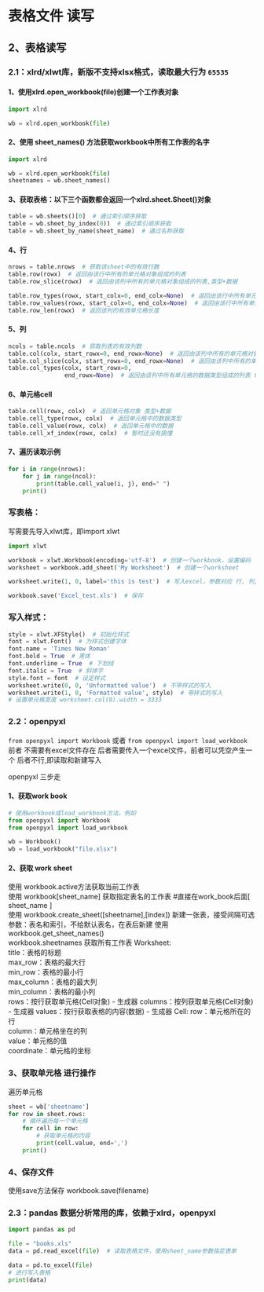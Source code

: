 # 表格文件 读写

## 2、表格读写

### 2.1：xlrd/xlwt库，新版不支持xlsx格式，读取最大行为 `65535`

#### 1、使用xlrd.open_workbook(file)创建一个工作表对象

```python
import xlrd

wb = xlrd.open_workbook(file)
```

#### 2、使用 sheet_names()  方法获取workbook中所有工作表的名字

```python
import xlrd

wb = xlrd.open_workbook(file)
sheetnames = wb.sheet_names()
```

#### 3、获取表格：以下三个函数都会返回一个xlrd.sheet.Sheet()对象

```python
table = wb.sheets()[0]  # 通过索引顺序获取 
table = wb.sheet_by_index(0))  # 通过索引顺序获取 
table = wb.sheet_by_name(sheet_name)  # 通过名称获取
```

#### 4、行

```python
nrows = table.nrows  # 获取该sheet中的有效行数 
table.row(rowx)  # 返回由该行中所有的单元格对象组成的列表 
table.row_slice(rowx)  # 返回由该列中所有的单元格对象组成的列表,类型+数据 
```

```python
table.row_types(rowx, start_colx=0, end_colx=None)  # 返回由该行中所有单元格的数据类型组成的列表
table.row_values(rowx, start_colx=0, end_colx=None)  # 返回由该行中所有单元格的数据组成的列表 
table.row_len(rowx)  # 返回该列的有效单元格长度
```

#### 5、列

```python
ncols = table.ncols  # 获取列表的有效列数 
table.col(colx, start_rowx=0, end_rowx=None)  # 返回由该列中所有的单元格对象组成的列表 
table.col_slice(colx, start_rowx=0, end_rowx=None)  # 返回由该列中所有的单元格对象组成的列表 
table.col_types(colx, start_rowx=0,
                end_rowx=None)  # 返回由该列中所有单元格的数据类型组成的列表 table.col_values(colx, start_rowx=0, end_rowx=None)   #返回由该列中所有单元格的数据组成的列表
```

#### 6、单元格cell

```python
table.cell(rowx, colx)  # 返回单元格对象 类型+数据 
table.cell_type(rowx, colx)  # 返回单元格中的数据类型 
table.cell_value(rowx, colx)  # 返回单元格中的数据 
table.cell_xf_index(rowx, colx)  # 暂时还没有搞懂
```

#### 7、遍历读取示例

```python
for i in range(nrows):
    for j in range(ncol):
        print(table.cell_value(i, j), end=" ")
    print()
```

### 写表格：

写需要先导入xlwt库，即import xlwt

```python
import xlwt

workbook = xlwt.Workbook(encoding='utf-8')  # 创建一个workbook，设置编码 
worksheet = workbook.add_sheet('My Worksheet')  # 创建一个worksheet

worksheet.write(1, 0, label='this is test')  # 写入excel，参数对应 行, 列, 值 

workbook.save('Excel_test.xls')  # 保存 
```

### 写入样式：

```python
style = xlwt.XFStyle()  # 初始化样式
font = xlwt.Font()  # 为样式创建字体
font.name = 'Times New Roman'
font.bold = True  # 黑体
font.underline = True  # 下划线
font.italic = True  # 斜体字
style.font = font  # 设定样式
worksheet.write(0, 0, 'Unformatted value')  # 不带样式的写入
worksheet.write(1, 0, 'Formatted value', style)  # 带样式的写入
# 设置单元格宽度 worksheet.col(0).width = 3333
```

### 2.2：openpyxl

`from openpyxl import Workbook` 或者
`from openpyxl import load_workbook` 前者 不需要有excel文件存在 后者需要传入一个excel文件，前者可以凭空产生一个
后者不行,即读取和新建写入

openpyxl 三步走

#### 1、获取work book

```python
# 使用workbook或load_workbook方法，例如
from openpyxl import Workbook
from openpyxl import load_workbook

wb = Workbook()
wb = load_workbook("file.xlsx")
```

#### 2、获取 work sheet

使用 workbook.active方法获取当前工作表   
使用 workbook[sheet_name] 获取指定表名的工作表 #直接在work_book后面[ sheet_name ]  
使用 workbook.create_sheet([sheetname],[index]) 新建一张表，接受间隔可选参数：表名和索引，不给默认表名，在表后新建
使用 workbook.get_sheet_names()  
workbook.sheetnames 获取所有工作表 Worksheet:  
title：表格的标题    
max_row：表格的最大行   
min_row：表格的最小行   
max_column：表格的最大列   
min_column：表格的最小列   
rows：按行获取单元格(Cell对象) - 生成器
columns：按列获取单元格(Cell对象) - 生成器
values：按行获取表格的内容(数据) - 生成器 Cell:
row：单元格所在的行   
column：单元格坐在的列   
value：单元格的值   
coordinate：单元格的坐标

### 3、获取单元格 进行操作

遍历单元格

```python
sheet = wb['sheetname']
for row in sheet.rows:
    # 循环遍历每一个单元格
    for cell in row:
        # 获取单元格的内容
        print(cell.value, end=',')
    print()
```

### 4、保存文件

使用save方法保存 workbook.save(filename)

### 2.3：pandas 数据分析常用的库，依赖于xlrd，openpyxl

```python
import pandas as pd

file = "books.xls"
data = pd.read_excel(file)  # 读取表格文件，使用sheet_name参数指定表单

data = pd.to_excel(file)
# 进行写入表格
print(data)
```


